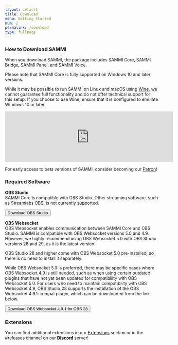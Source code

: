 ```yaml
---
layout: default
title: Download
menu: Getting Started
num: 2
permalink: /download
type: fullpage
---
```


### How to Download SAMMI

When you download SAMMI, the package includes SAMMI Core, SAMMI Bridge, SAMMI Panel, and SAMMI Voice.

Please note that SAMMI Core is fully supported on Windows 10 and later versions.  

While it may be possible to run SAMMI on Linux and macOS using [Wine](https://www.winehq.org/), we cannot guarantee full functionality and do not offer technical support for this setup. If you choose to use Wine, ensure that it is configured to emulate Windows 10 or later.

<iframe frameborder="0" src="https://itch.io/embed/1701438?dark=true" width="552" height="167"><a href="https://sammisolutions.itch.io/sammi">SAMMI by SAMMI</a></iframe>

For early access to beta versions of SAMMI, consider becoming our [Patron](https://www.patreon.com/sammidevs)!

### Required Software

**OBS Studio**     
SAMMI Core is compatible with OBS Studio. Other streaming software, such as Streamlabs OBS, is not currently supported.

<a href="https://obsproject.com/"><button type="button" class="btn btn-outline-secondary">Download OBS Studio</button></a>
  
**OBS Websocket**       
OBS Websocket enables communication between SAMMI Core and OBS Studio. SAMMI is compatible with OBS Websocket versions 5.0 and 4.9. However, we highly recommend using OBS Websocket 5.0 with OBS Studio versions 28 and 29, as it is the latest version.  

OBS Studio 28 and higher come with OBS Websocket 5.0 pre-installed, so there is no need to install it separately.  

While OBS Websocket 5.0 is preferred, there may be specific cases where OBS Websocket 4.9 is still needed, such as when using certain outdated plugins that have not yet been updated for compatibility with OBS Websocket 5.0. For users who need to maintain compatibility with OBS Websocket 4.9, OBS Studio 28 supports the installation of the OBS Websocket 4.9.1-compat plugin, which can be downloaded from the link below.

<a href="https://github.com/obsproject/obs-websocket/releases/tag/4.9.1-compat"><button type="button" class="btn btn-outline-secondary">Download OBS Websocket 4.9.1 for OBS 28</button></a>

### Extensions
You can find additional extensions in our [Extensions](https://sammi.solutions/extensions) section or in the #releases channel on our **[Discord](https://discord.gg/dXez8Zh)** server!